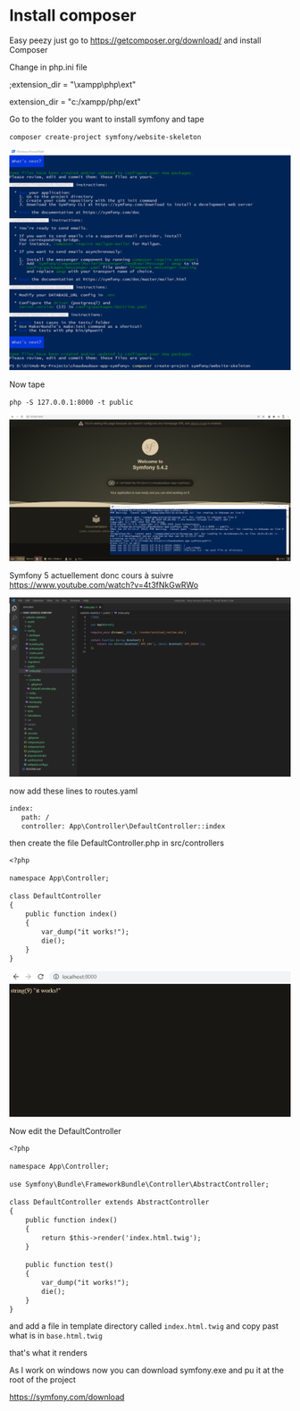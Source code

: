 # Install composer

Easy peezy just go to https://getcomposer.org/download/ and install Composer


Change in php.ini file

;extension_dir = "\xampp\php\ext"

extension_dir = "c:/xampp/php/ext"

Go to the folder you want to install symfony and tape

`composer create-project symfony/website-skeleton`

![](LOD8Annr20.png)

Now tape 

`php -S 127.0.0.1:8000 -t public`

![](hn0xVGtNQb.png)

Symfony 5 actuellement donc cours à suivre https://www.youtube.com/watch?v=4t3fNkGwRWo

![](0rYoHZKywh.png)

now add these lines to routes.yaml

```
index:
   path: /
   controller: App\Controller\DefaultController::index
```

then create the file DefaultController.php in src/controllers

```
<?php

namespace App\Controller;

class DefaultController
{
    public function index()
    {
        var_dump("it works!");
        die();
    }
}
```

![](2E0KFzT5JL.png)

Now edit the DefaultController

```
<?php

namespace App\Controller;

use Symfony\Bundle\FrameworkBundle\Controller\AbstractController;

class DefaultController extends AbstractController
{
    public function index()
    {
        return $this->render('index.html.twig');
    }

    public function test()
    {
        var_dump("it works!");
        die();
    }
}
```

and add a file in template directory called `index.html.twig` and copy past what is in `base.html.twig`

that's what it renders

As I work on windows now you can download symfony.exe and pu it at the root of the project

https://symfony.com/download
